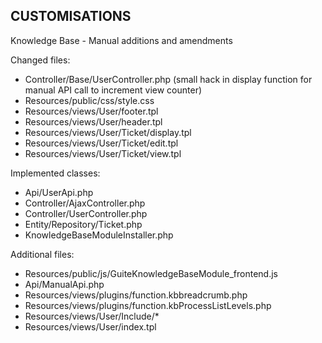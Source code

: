 

CUSTOMISATIONS
--------------

Knowledge Base - Manual additions and amendments

Changed files:
 * Controller/Base/UserController.php (small hack in display function for manual API call to increment view counter)
 * Resources/public/css/style.css
 * Resources/views/User/footer.tpl
 * Resources/views/User/header.tpl
 * Resources/views/User/Ticket/display.tpl
 * Resources/views/User/Ticket/edit.tpl
 * Resources/views/User/Ticket/view.tpl

Implemented classes:
 * Api/UserApi.php
 * Controller/AjaxController.php
 * Controller/UserController.php
 * Entity/Repository/Ticket.php
 * KnowledgeBaseModuleInstaller.php

Additional files:
 * Resources/public/js/GuiteKnowledgeBaseModule_frontend.js
 * Api/ManualApi.php
 * Resources/views/plugins/function.kbbreadcrumb.php
 * Resources/views/plugins/function.kbProcessListLevels.php
 * Resources/views/User/Include/*
 * Resources/views/User/index.tpl
